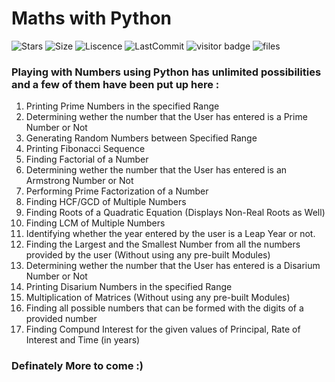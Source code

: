 # Maths with Python 
![Stars](https://img.shields.io/github/stars/infinitecoder1729/maths-with-python)  ![Size](https://img.shields.io/github/repo-size/infinitecoder1729/maths-with-python)  ![Liscence](https://img.shields.io/github/license/infinitecoder1729/maths-with-python)  ![LastCommit](https://img.shields.io/github/last-commit/infinitecoder1729/maths-with-python) ![visitor badge](https://visitor-badge.glitch.me/badge?page_id=infinitecoder1729.maths-with-python) ![files](https://img.shields.io/github/directory-file-count/infinitecoder1729/maths-with-python)

### Playing with Numbers using Python has unlimited possibilities and a few of them have been put up here :
1. Printing Prime Numbers in the specified Range
2. Determining wether the number that the User has entered is a Prime Number or Not
3. Generating Random Numbers between Specified Range
4. Printing Fibonacci Sequence 
5. Finding Factorial of a Number
6. Determining wether the number that the User has entered is an Armstrong Number or Not
7. Performing Prime Factorization of a Number
8. Finding HCF/GCD of Multiple Numbers
9. Finding Roots of a Quadratic Equation (Displays Non-Real Roots as Well)
10. Finding LCM of Multiple Numbers
11. Identifying whether the year entered by the user is a Leap Year or not.
12. Finding the Largest and the Smallest Number from all the numbers provided by the user (Without using any pre-built Modules) 
13. Determining wether the number that the User has entered is a Disarium Number or Not
14. Printing Disarium Numbers in the specified Range
15. Multiplication of Matrices (Without using any pre-built Modules)
16. Finding all possible numbers that can be formed with the digits of a provided number 
17. Finding Compund Interest for the given values of Principal, Rate of Interest and Time (in years)

### Definately More to come :)
